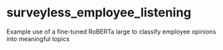 # surveyless_employee_listening
Example use of a fine-tuned RoBERTa large to classify employee opinions into meaningful topics
